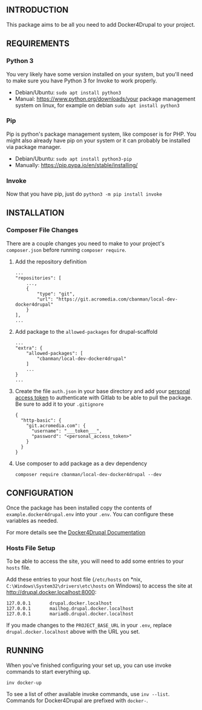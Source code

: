 ## INTRODUCTION

This package aims to be all you need to add Docker4Drupal to your project.

## REQUIREMENTS

### Python 3

You very likely have some version installed on your system, but you'll need to make sure you have Python 3 for Invoke to work properly.

- Debian/Ubuntu: `sudo apt install python3`
- Manual: https://www.python.org/downloads/your package management system on linux, for example on debian `sudo apt install python3`

### Pip

Pip is python's package management system, like composer is for PHP. You might also already have pip on your system or it can probably be installed via package manager.

- Debian/Ubuntu: `sudo apt install python3-pip`
- Manually: https://pip.pypa.io/en/stable/installing/

### Invoke

Now that you have pip, just do `python3 -m pip install invoke`

## INSTALLATION

### Composer File Changes

There are a couple changes you need to make to your project's `composer.json` before running `composer require`.

1. Add the repository definition
    ```
    ...
    "repositories": [
        ...,
        {
            "type": "git",
            "url": "https://git.acromedia.com/cbanman/local-dev-docker4drupal"
        }
    ],
    ...
    ```
2. Add package to the `allowed-packages` for drupal-scaffold
    ```
    ...
    "extra": {
        "allowed-packages": [
            "cbanman/local-dev-docker4drupal"
        ]
        ...
    }
    ...
    ```
3. Create the file `auth.json` in your base directory and add your [personal access token](https://docs.gitlab.com/ee/user/profile/personal_access_tokens.html)
   to authenticate with Gitlab to be able to pull the package. Be sure to add it to your `.gitignore`
    ```
    {
      "http-basic": {
        "git.acromedia.com": {
          "username": "___token___",
          "password": "<personal_access_token>"
        }
      }
    }
    ```
4. Use composer to add package as a dev dependency
    ```
    composer require cbanman/local-dev-docker4drupal --dev
    ```

## CONFIGURATION

Once the package has been installed copy the contents of `example.docker4drupal.env` into your `.env`. You can configure these variables as needed.

For more details see the [Docker4Drupal Documentation](https://wodby.com/docs/stacks/drupal/local/)

### Hosts File Setup

To be able to access the site, you will need to add some entries to your `hosts` file.

Add these entries to your host file (`/etc/hosts` on \*nix,
`C:\Windows\System32\drivers\etc\hosts` on Windows) to access the site
at http://drupal.docker.localhost:8000:
```
127.0.0.1       drupal.docker.localhost
127.0.0.1       mailhog.drupal.docker.localhost
127.0.0.1       mariadb.drupal.docker.localhost
```

If you made changes to the `PROJECT_BASE_URL` in your `.env`, replace `drupal.docker.localhost` above with the URL you set.

## RUNNING

When you've finished configuring your set up, you can use invoke commands to start everything up. 

```
inv docker-up
```

To see a list of other available invoke commands, use `inv --list`. Commands for Docker4Drupal are prefixed with `docker-`.